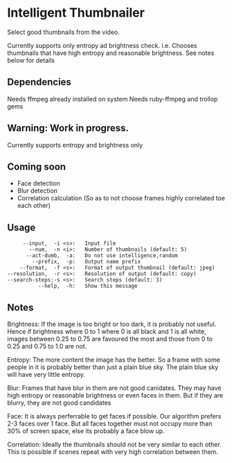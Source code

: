 Intelligent Thumbnailer
=======================

Select good thumbnails from the video.

Currently supports only entropy ad brightness check. i.e. Chooses thumbnails that have high entropy and reasonable brightness. See notes below for details

Dependencies
-----------

Needs ffmpeg already installed on system
Needs ruby-ffmpeg and trollop gems


Warning: Work in progress.
--------------------------
Currently supports entropy and brightness only

Coming soon
------------

* Face detection
* Blur detection
* Correlation calculation (So as to not choose frames highly correlated toe each other)

Usage
-----

         --input,  -i <s>:   Input file
           --num,  -n <i>:   Number of thumbnails (default: 5)
          --act-dumb,  -a:   Do not use intelligence,random
            --prefix,  -p:   Output name prefix
        --format,  -f <s>:   Format of output thumbnail (default: jpeg)
    --resolution,  -r <s>:   Resolution of output (default: copy)
    --search-steps:-s <s>:   Search steps (default: 3)
              --help,  -h:   Show this message


Notes
-----

Brightness: If the image is too bright or too dark, it is probably not useful. Hence if brightness where 0 to 1 where 0 is all black and 1 is all white, images between 0.25 to 0.75 are favoured the most and those from 0 to 0.25 and 0.75 to 1.0 are not.

Entropy: The more content the image has the better. So a frame with some people in it is probably better than just a plain blue sky. The plain blue sky will have very little entropy. 

Blur: Frames that have blur in them are not good canidates. They may have high entropy or reasonable brightness or even faces in them. But if they are blurry, they are not good candidates

Face: It is always perferrable to get faces if possible. Our algorithm prefers 2-3 faces over 1 face. But all faces together must not occupy more than 30% of screen space, else its probably a face blow up. 

Correlation: Ideally the thumbnails should not be very similar to each other. This is possible if scenes repeat with very high correlation between them. 
